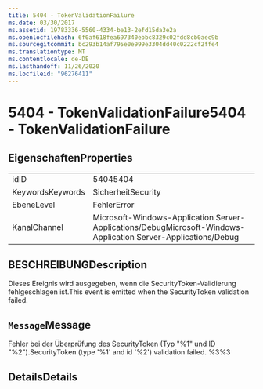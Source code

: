 ```yaml
---
title: 5404 - TokenValidationFailure
ms.date: 03/30/2017
ms.assetid: 19783336-5560-4334-be13-2efd15da3e2a
ms.openlocfilehash: 6f0af618fea697340ebbc8329c02fdd8cb0aec9b
ms.sourcegitcommit: bc293b14af795e0e999e3304dd40c0222cf2ffe4
ms.translationtype: MT
ms.contentlocale: de-DE
ms.lasthandoff: 11/26/2020
ms.locfileid: "96276411"
---
```

# <a name="5404---tokenvalidationfailure"></a><span data-ttu-id="bd4fb-102">5404 - TokenValidationFailure</span><span class="sxs-lookup"><span data-stu-id="bd4fb-102">5404 - TokenValidationFailure</span></span>

## <a name="properties"></a><span data-ttu-id="bd4fb-103">Eigenschaften</span><span class="sxs-lookup"><span data-stu-id="bd4fb-103">Properties</span></span>  
  
|||  
|-|-|  
|<span data-ttu-id="bd4fb-104">id</span><span class="sxs-lookup"><span data-stu-id="bd4fb-104">ID</span></span>|<span data-ttu-id="bd4fb-105">5404</span><span class="sxs-lookup"><span data-stu-id="bd4fb-105">5404</span></span>|  
|<span data-ttu-id="bd4fb-106">Keywords</span><span class="sxs-lookup"><span data-stu-id="bd4fb-106">Keywords</span></span>|<span data-ttu-id="bd4fb-107">Sicherheit</span><span class="sxs-lookup"><span data-stu-id="bd4fb-107">Security</span></span>|  
|<span data-ttu-id="bd4fb-108">Ebene</span><span class="sxs-lookup"><span data-stu-id="bd4fb-108">Level</span></span>|<span data-ttu-id="bd4fb-109">Fehler</span><span class="sxs-lookup"><span data-stu-id="bd4fb-109">Error</span></span>|  
|<span data-ttu-id="bd4fb-110">Kanal</span><span class="sxs-lookup"><span data-stu-id="bd4fb-110">Channel</span></span>|<span data-ttu-id="bd4fb-111">Microsoft-Windows-Application Server-Applications/Debug</span><span class="sxs-lookup"><span data-stu-id="bd4fb-111">Microsoft-Windows-Application Server-Applications/Debug</span></span>|  
  
## <a name="description"></a><span data-ttu-id="bd4fb-112">BESCHREIBUNG</span><span class="sxs-lookup"><span data-stu-id="bd4fb-112">Description</span></span>  

 <span data-ttu-id="bd4fb-113">Dieses Ereignis wird ausgegeben, wenn die SecurityToken-Validierung fehlgeschlagen ist.</span><span class="sxs-lookup"><span data-stu-id="bd4fb-113">This event is emitted when the SecurityToken validation failed.</span></span>  
  
## <a name="message"></a><span data-ttu-id="bd4fb-114">`Message`</span><span class="sxs-lookup"><span data-stu-id="bd4fb-114">Message</span></span>  

 <span data-ttu-id="bd4fb-115">Fehler bei der Überprüfung des SecurityToken (Typ "%1" und ID "%2").</span><span class="sxs-lookup"><span data-stu-id="bd4fb-115">SecurityToken (type '%1' and id '%2') validation failed.</span></span> <span data-ttu-id="bd4fb-116">%3</span><span class="sxs-lookup"><span data-stu-id="bd4fb-116">%3</span></span>  
  
## <a name="details"></a><span data-ttu-id="bd4fb-117">Details</span><span class="sxs-lookup"><span data-stu-id="bd4fb-117">Details</span></span>
